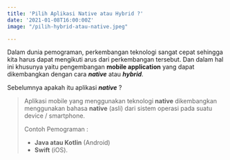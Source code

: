```yaml
---
title: 'Pilih Aplikasi Native atau Hybrid ?'
date: '2021-01-08T16:00:00Z'
image: "/pilih-hybrid-atau-native.jpeg"

---
```

Dalam dunia pemograman, perkembangan teknologi sangat cepat sehingga kita harus dapat mengikuti arus dari perkembangan tersebut. Dan dalam hal ini khusunya yaitu pengembangan **mobile application** yang dapat dikembangkan dengan cara **_native_** atau **_hybrid_**.

Sebelumnya apakah itu aplikasi **_native_** ?

> Aplikasi mobile yang menggunakan teknologi **native** dikembangkan menggunakan bahasa **native** (asli) dari sistem operasi pada suatu device / smartphone. 
>
> Contoh Pemograman : 
>
> * **Java atau Kotlin** (Android) 
> * **Swift** (iOS).